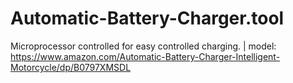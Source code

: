 # Automatic-Battery-Charger.tool
Microprocessor controlled for easy controlled charging. | model: https://www.amazon.com/Automatic-Battery-Charger-Intelligent-Motorcycle/dp/B0797XMSDL
